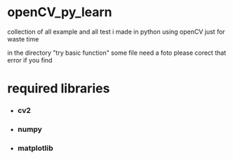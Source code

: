 # openCV_py_learn
collection of all example and all test i made in python using openCV just for waste time

in the directory "try basic function" some file need a foto please corect that error if you find

# required libraries

* ### cv2
* ### numpy
* ### matplotlib
